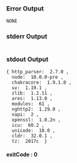 ### Error Output   
```
NONE
```
### stderr Output   

```

```
### stdout Output   

```
{ http_parser:  2.7.0 ,
  node:  10.0.0-pre ,
  chakracore:  1.9.1.0 ,
  uv:  1.19.1 ,
  zlib:  1.2.11 ,
  ares:  1.13.0 ,
  modules:  61 ,
  nghttp2:  1.29.0 ,
  napi:  2 ,
  openssl:  1.0.2n ,
  icu:  60.2 ,
  unicode:  10.0 ,
  cldr:  32.0.1 ,
  tz:  2017c  }

```   
#### exitCode : 0
